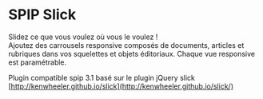 # SPIP Slick

Slidez ce que vous voulez où vous le voulez !  
Ajoutez des carrousels responsive composés de documents, articles et rubriques dans vos squelettes et objets éditoriaux. Chaque vue responsive est paramétrable.

Plugin compatible spip 3.1 basé sur le plugin jQuery slick [http://kenwheeler.github.io/slick](http://kenwheeler.github.io/slick/)
